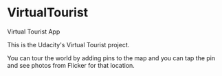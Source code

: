# VirtualTourist
Virtual Tourist App

This is the Udacity's Virtual Tourist project.

You can tour the world by adding pins to the map and you can tap the pin and see photos from Flicker for that location.

